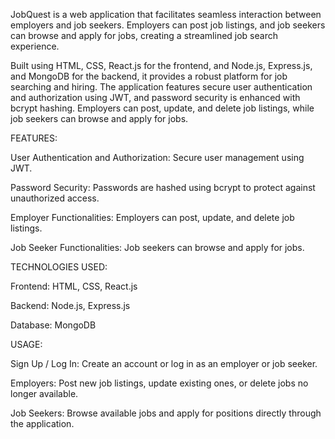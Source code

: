 JobQuest is a web application that facilitates seamless interaction between employers and job seekers. Employers can post job listings, and job seekers can browse and apply for jobs, creating a streamlined job search experience.

Built using HTML, CSS, React.js for the frontend, and Node.js, Express.js, and MongoDB for the backend, it provides a robust platform for job searching and hiring. The application features secure user authentication and authorization using JWT, and password security is enhanced with bcrypt hashing. Employers can post, update, and delete job listings, while job seekers can browse and apply for jobs.



FEATURES:

User Authentication and Authorization: Secure user management using JWT.

Password Security: Passwords are hashed using bcrypt to protect against unauthorized access.

Employer Functionalities: Employers can post, update, and delete job listings.

Job Seeker Functionalities: Job seekers can browse and apply for jobs.




TECHNOLOGIES USED:

Frontend: HTML, CSS, React.js

Backend: Node.js, Express.js

Database: MongoDB



USAGE:

Sign Up / Log In: Create an account or log in as an employer or job seeker.

Employers: Post new job listings, update existing ones, or delete jobs no longer available.

Job Seekers: Browse available jobs and apply for positions directly through the application.
